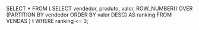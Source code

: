 SELECT *
FROM (
    SELECT
        vendedor,
        produto,
        valor,
        ROW_NUMBER() OVER (PARTITION BY vendedor ORDER BY valor DESC) AS ranking
    FROM VENDAS
) t
WHERE ranking <= 3;